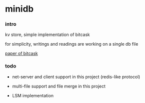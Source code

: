 # minidb

### intro

kv store, simple implementation of bitcask

for simplicity, writings and readings are working on a single db file

[paper of bitcask](https://riak.com/assets/bitcask-intro.pdf)

### todo

* net-server and client support in this project (redis-like protocol)

* multi-file support and file merge in this project

* LSM implementation